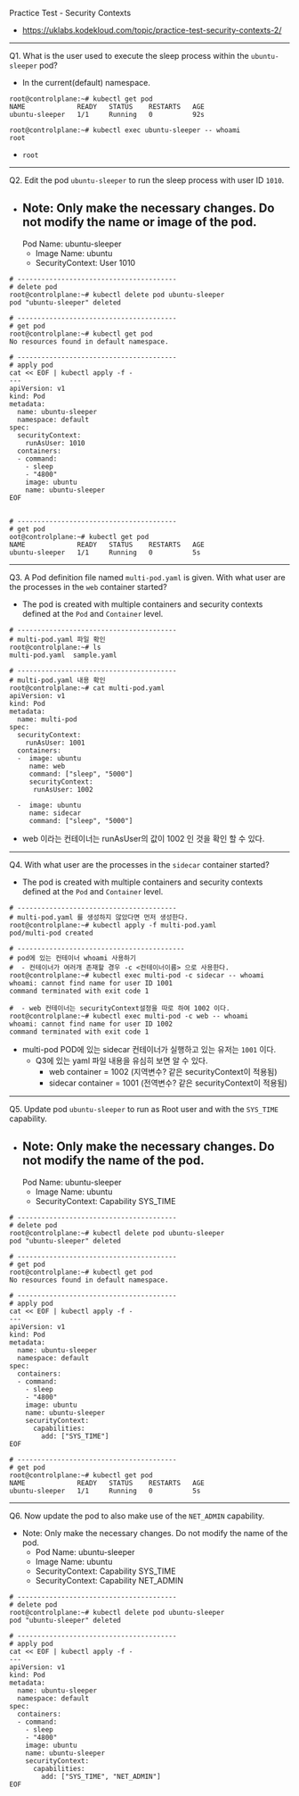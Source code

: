 Practice Test - Security Contexts

- https://uklabs.kodekloud.com/topic/practice-test-security-contexts-2/

---

Q1. What is the user used to execute the sleep process within the `ubuntu-sleeper` pod?

- In the current(default) namespace.

```shell
root@controlplane:~# kubectl get pod
NAME             READY   STATUS    RESTARTS   AGE
ubuntu-sleeper   1/1     Running   0          92s

root@controlplane:~# kubectl exec ubuntu-sleeper -- whoami
root
```

- `root`

----

Q2. Edit the pod `ubuntu-sleeper` to run the sleep process with user ID `1010`.

- Note: Only make the necessary changes. Do not modify the name or image of the pod.
  - 
    Pod Name: ubuntu-sleeper
  - Image Name: ubuntu
  - SecurityContext: User 1010

```shell
# ----------------------------------------
# delete pod
root@controlplane:~# kubectl delete pod ubuntu-sleeper 
pod "ubuntu-sleeper" deleted

# ----------------------------------------
# get pod
root@controlplane:~# kubectl get pod
No resources found in default namespace.

# ----------------------------------------
# apply pod
cat << EOF | kubectl apply -f -
---
apiVersion: v1
kind: Pod
metadata:
  name: ubuntu-sleeper
  namespace: default
spec:
  securityContext:
    runAsUser: 1010
  containers:
  - command:
    - sleep
    - "4800"
    image: ubuntu
    name: ubuntu-sleeper
EOF


# ----------------------------------------
# get pod
oot@controlplane:~# kubectl get pod
NAME             READY   STATUS    RESTARTS   AGE
ubuntu-sleeper   1/1     Running   0          5s
```

---

Q3. A Pod definition file named `multi-pod.yaml` is given. With what user are the processes in the `web` container started?

- The pod is created with multiple containers and security contexts defined at the `Pod` and `Container` level.

```shell
# ----------------------------------------
# multi-pod.yaml 파일 확인
root@controlplane:~# ls
multi-pod.yaml  sample.yaml

# ----------------------------------------
# multi-pod.yaml 내용 확인
root@controlplane:~# cat multi-pod.yaml 
apiVersion: v1
kind: Pod
metadata:
  name: multi-pod
spec:
  securityContext:
    runAsUser: 1001
  containers:
  -  image: ubuntu
     name: web
     command: ["sleep", "5000"]
     securityContext:
      runAsUser: 1002

  -  image: ubuntu
     name: sidecar
     command: ["sleep", "5000"]

```

- web 이라는  컨테이너는 runAsUser의 값이 1002 인 것을 확인 할 수 있다.

---

Q4. With what user are the processes in the `sidecar` container started?

- The pod is created with multiple containers and security contexts defined at the `Pod` and `Container` level.

```shell
# ----------------------------------------
# multi-pod.yaml 를 생성하지 않았다면 먼저 생성한다.
root@controlplane:~# kubectl apply -f multi-pod.yaml
pod/multi-pod created

# ------------------------------------------
# pod에 있는 컨테이너 whoami 사용하기
#  - 컨테이너가 여러개 존재할 경우 -c <컨테이너이름> 으로 사용한다.
root@controlplane:~# kubectl exec multi-pod -c sidecar -- whoami
whoami: cannot find name for user ID 1001
command terminated with exit code 1

#  - web 컨테이너는 securityContext설정을 따로 하여 1002 이다.
root@controlplane:~# kubectl exec multi-pod -c web -- whoami
whoami: cannot find name for user ID 1002
command terminated with exit code 1
```

- multi-pod POD에 있는 sidecar 컨테이너가 실행하고 있는 유저는 `1001` 이다.
  - Q3에 있는 yaml 파일 내용을 유심히 보면 알 수 있다.
    - web container = 1002 (지역변수? 같은 securityContext이 적용됨)
    - sidecar container = 1001 (전역변수? 같은 securityContext이 적용됨)

---

Q5. Update pod `ubuntu-sleeper` to run as Root user and with the `SYS_TIME` capability.

- Note: Only make the necessary changes. Do not modify the name of the pod.
  - 
    Pod Name: ubuntu-sleeper
  - Image Name: ubuntu
  - SecurityContext: Capability SYS_TIME

```shell
# ----------------------------------------
# delete pod
root@controlplane:~# kubectl delete pod ubuntu-sleeper
pod "ubuntu-sleeper" deleted

# ----------------------------------------
# get pod
root@controlplane:~# kubectl get pod
No resources found in default namespace.

# ----------------------------------------
# apply pod
cat << EOF | kubectl apply -f -
---
apiVersion: v1
kind: Pod
metadata:
  name: ubuntu-sleeper
  namespace: default
spec:
  containers:
  - command:
    - sleep
    - "4800"
    image: ubuntu
    name: ubuntu-sleeper
    securityContext:
      capabilities:
        add: ["SYS_TIME"]
EOF

# ----------------------------------------
# get pod
root@controlplane:~# kubectl get pod
NAME             READY   STATUS    RESTARTS   AGE
ubuntu-sleeper   1/1     Running   0          5s
```

---

Q6. Now update the pod to also make use of the `NET_ADMIN` capability.

- Note: Only make the necessary changes. Do not modify the name of the pod.
  - Pod Name: ubuntu-sleeper
  - Image Name: ubuntu
  - SecurityContext: Capability SYS_TIME
  - SecurityContext: Capability NET_ADMIN

```shell
# ----------------------------------------
# delete pod
root@controlplane:~# kubectl delete pod ubuntu-sleeper 
pod "ubuntu-sleeper" deleted

# ----------------------------------------
# apply pod
cat << EOF | kubectl apply -f -
---
apiVersion: v1
kind: Pod
metadata:
  name: ubuntu-sleeper
  namespace: default
spec:
  containers:
  - command:
    - sleep
    - "4800"
    image: ubuntu
    name: ubuntu-sleeper
    securityContext:
      capabilities:
        add: ["SYS_TIME", "NET_ADMIN"]
EOF
```

